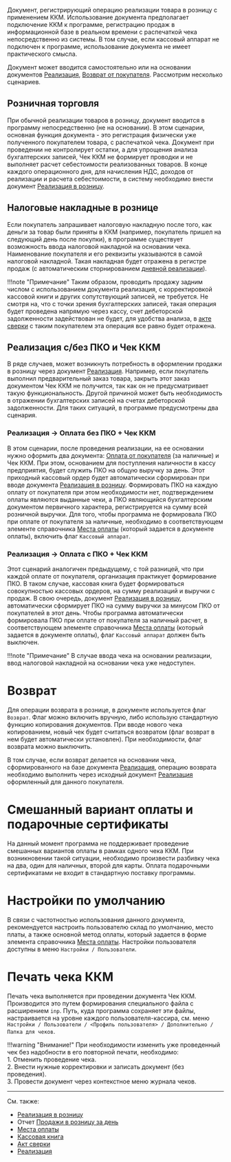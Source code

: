 ﻿Документ, регистрирующий операцию реализации товара в розницу с применением ККМ. Использование документа предполагает подключение ККМ к программе, регистрацию продаж в информационной базе в реальном времени с распечаткой чека непосредственно из системы. В том случае, если кассовый аппарат не подключен к программе, использование документа не имеет практического смысла.

Документ может вводится самостоятельно или на основании документов [Реализация](/d/Invoice), [Возврат от покупателя](/d/Return). Рассмотрим несколько сценариев.

## Розничная торговля

При обычной реализации товаров в розницу, документ вводится в программу непосредственно (не на основании). В этом сценарии, основная функция документа - это регистрация физически уже полученного покупателем товара, с распечаткой чека. Документ при проведении не контролирует остатки, а для упрощения анализа бухгалтерских записей, Чек ККМ не формирует проводки и не выполняет расчет себестоимости реализованных товаров. В конце каждого операционного дня, для начисления НДС, доходов от реализации и расчета себестоимости, в систему необходимо внести документ [Реализация в розницу](/d/RetailSales).

## Налоговые накладные в рознице

Если покупатель запрашивает налоговую накладную после того, как деньги за товар были приняты в ККМ (например, покупатель пришел на следующий день после покупки), в программе существует возможность ввода налоговой накладной на основании чека. Наименование покупателя и его реквизиты указываются в самой налоговой накладной. Такая накладная будет отражена в регистре продаж (с автоматическим сторнированием [дневной реализации](/d/RetailSales)).

!!!note "Примечание"
	Таким образом, проводить продажу задним числом с использованием документа реализация, с корректировкой кассовой книги и других сопутствующий записей, не требуется. Не смотря на, что с точки зрения бухгалтерских записей, такая операция будет проведена напрямую через кассу, счет дебеторской задолженности задействован не будет, для удобства анализа, в [акте сверки](/r/Reconciliation) с таким покупателем эта операция все равно будет отражена.

## Реализация с/без ПКО и Чек ККМ

В ряде случаев, может возникнуть потребность в оформлении продажи в розницу через документ [Реализация](/d/Invoice). Например, если покупатель выполнил предварительный заказ товара, закрыть этот заказ документом Чек ККМ не получится, так как он не предусматривает такую функциональность. Другой причиной может быть необходимость в отражении бухгалтерских записей на счетах дебеторской задолженности. Для таких ситуаций, в программе предусмотрены два сценария.

### Реализация -> Оплата без ПКО + Чек ККМ

В этом сценарии, после проведения реализации, на ее основании нужно оформить два документа: [Оплата от покупателя](/d/Payment) (за наличные) и Чек ККМ. При этом, основанием для поступления наличности в кассу предприятия, будет служить ПКО на общую выручку за день. Этот приходный кассовый ордер будет автоматически сформирован при вводе документа [Реализация в розницу](/d/RetailSales). Формировать ПКО на каждую оплату от покупателя при этом необходимости нет, подтверждением оплаты являются выданные чеки, а ПКО являющийся бухгалтерским документом первичного характера, регистрируется на сумму всей розничной выручки. Для того, чтобы программа не формировала ПКО при оплате от покупателя за наличные, необходимо в соответствующем элементе справочника [Места оплаты](/c/PaymentLocations) (который задается в документе оплаты), включить флаг `Кассовый аппарат`.

### Реализация -> Оплата с ПКО + Чек ККМ

Этот сценарий аналогичен предыдущему, с той разницей, что при каждой оплате от покупателя, организация практикует формирование ПКО. В таком случае, кассовая книга будет формироваться совокупностью кассовых ордеров, на сумму реализаций и выручки с продаж. В свою очередь, документ [Реализация в розницу](/d/RetailSales), автоматически сформирует ПКО на сумму выручки за минусом ПКО от покупателей в этот день. Чтобы программа автоматически формировала ПКО при оплате от покупателя за наличный расчет, в соответствующем элементе справочника [Места оплаты](/c/PaymentLocations) (который задается в документе оплаты), флаг `Кассовый аппарат` должен быть выключен.

!!!note "Примечание"
	В случае ввода чека на основании реализации, ввод налоговой накладной на основании чека уже недоступен.	

# Возврат

Для операции возврата в рознице, в документе используется флаг `Возврат`. Флаг можно включить вручную, либо использую стандартную функцию копирования документов. При вводе нового чека копированием, новый чек будет считаться возвратом (флаг возврат в нем будет автоматически установлен). При необходимости, флаг возврата можно выключить.

В том случае, если возврат делается на основании чека, сформированного на базе документа [Реализация](/d/Invoice), операцию возврата необходимо выполнить через исходный документ [Реализация](/d/Invoice) оформленный для данного покупателя.

# Смешанный вариант оплаты и подарочные сертификаты

На данный момент программа не поддерживает проведение смешанных вариантов оплаты в рамках одного чека ККМ. При возникновении такой ситуации, необходимо произвести разбивку чека на два, один для наличных, второй для карты. Оплата подарочными сертификатами не входит в стандартную поставку программы.

# Настройки по умолчанию

В связи с частотностью использования данного документа, рекомендуется настроить пользователю склад по умолчанию, место платы, а также основной метод оплаты, который задается в форме элемента справочника [Места оплаты](/c/PaymentLocations). Настройки пользователя доступны в меню `Настройки / Пользователи`.

# Печать чека ККМ

Печать чека выполняется при проведении документа Чек ККМ. Производится это путем формирования специального файла с расширением `inp`. Путь, куда программа сохраняет эти файлы, настраивается на уровне каждого пользователя-кассира, см. меню `Настройки / Пользователи / <Профиль пользователя> / Дополнительно / Папка для чеков`.

!!!warning "Внимание!"
	При необходимости изменить уже проведенный чек без надобности в его повторной печати, необходимо:<br/>
	 1. Отменить проведение чека.<br/>
	 2. Внести нужные корректировки и записать документ (без проведения).<br/>
	 3. Провести документ через контекстное меню журнала чеков.

---

См. также:

- [Реализация в розницу](/d/RetailSales)
- Отчет [Продажи в розницу за день](/r/RetailSalesDaily)
- [Места оплаты](/c/PaymentLocations)
- [Кассовая книга](/r/CashBook)
- [Акт сверки](/r/Reconciliation)
- [Реализация](/d/Invoice)